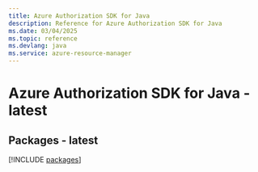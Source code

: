 ```yaml
---
title: Azure Authorization SDK for Java
description: Reference for Azure Authorization SDK for Java
ms.date: 03/04/2025
ms.topic: reference
ms.devlang: java
ms.service: azure-resource-manager
---
```

# Azure Authorization SDK for Java - latest
## Packages - latest
[!INCLUDE [packages](authorization-index.md)]